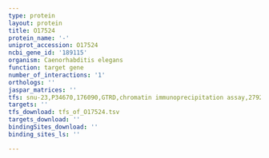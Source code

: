 ```yaml
---
type: protein
layout: protein
title: O17524
protein_name: '-'
uniprot_accession: O17524
ncbi_gene_id: '189115'
organism: Caenorhabditis elegans
function: target gene
number_of_interactions: '1'
orthologs: ''
jaspar_matrices: ''
tfs: snu-23,P34670,176090,GTRD,chromatin immunoprecipitation assay,27924024%5Buid%5D,No
targets: ''
tfs_download: tfs_of_O17524.tsv
targets_download: ''
bindingSites_download: ''
binding_sites_ls: ''

---
```

